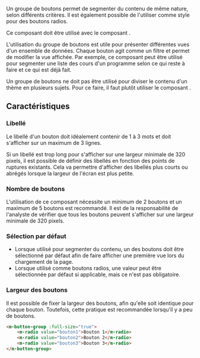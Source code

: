 Un groupe de boutons permet de segmenter du contenu de même nature, selon différents critères. Il est également possible de l'utiliser comme style pour des boutons radios.

Ce composant doit être utilisé avec le composant <modul-go name="m-radio"></modul-go>.

<modul-do>
    <p>L'utilisation du groupe de boutons est utile pour présenter différentes vues d'un ensemble de données. Chaque bouton agit comme un filtre et permet de modifier la vue affichée. Par exemple, ce composant peut être utilisé pour segmenter une liste des cours d'un programme selon ce qui reste à faire et ce qui est déjà fait.</p>
</modul-do>

<modul-dont>
    <p>Un groupe de boutons ne doit pas être utilisé pour diviser le contenu d'un thème en plusieurs sujets. Pour ce faire, il faut plutôt utiliser le composant <modul-go name="m-tabs"></modul-go>.</p>
</modul-dont>

## Caractéristiques

### Libellé
Le libellé d'un bouton doit idéalement contenir de 1 à 3 mots et doit s'afficher sur un maximum de 3 lignes.

Si un libellé est trop long pour s'afficher sur une largeur minimale de 320 pixels, il est possible de définir des libellés en fonction des points de ruptures existants. Cela va permettre d'afficher des libellés plus courts ou abrégés lorsque la largeur de l'écran est plus petite.

### Nombre de boutons
L'utilisation de ce composant nécessite un minimum de 2 boutons et un maximum de 5 boutons est recommandé. Il est de la responsabilité de l'analyste de vérifier que tous les boutons peuvent s'afficher sur une largeur minimale de 320 pixels.

### Sélection par défaut
* Lorsque utilisé pour segmenter du contenu, un des boutons doit être sélectionné par défaut afin de faire afficher une première vue lors du chargement de la page.
* Lorsque utilisé comme boutons radios, une valeur peut être sélectionnée par défaut si applicable, mais ce n'est pas obligatoire.

### Largeur des boutons
Il est possible de fixer la largeur des boutons, afin qu'elle soit identique pour chaque bouton. Toutefois, cette pratique est recommandée lorsqu'il y a peu de boutons.


<modul-demo>

```html
<m-button-group :full-size="true">
    <m-radio value="bouton1">Bouton 1</m-radio>
    <m-radio value="bouton2">Bouton 2</m-radio>
    <m-radio value="bouton3">Bouton 3</m-radio>
</m-button-group>
```

</modul-demo>